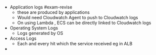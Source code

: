 - Application logs #exam-revise
	- these are produced by applications
	- Would need Cloudwatch Agent to push to Cloudwatch logs
	- On using Lambda , ECS can be directly linked to Cloudwatch logs
- Operating System Logs
	- Logs generated by OS
- Access Logs
	- Each and every hit which the service received eg in ALB
-